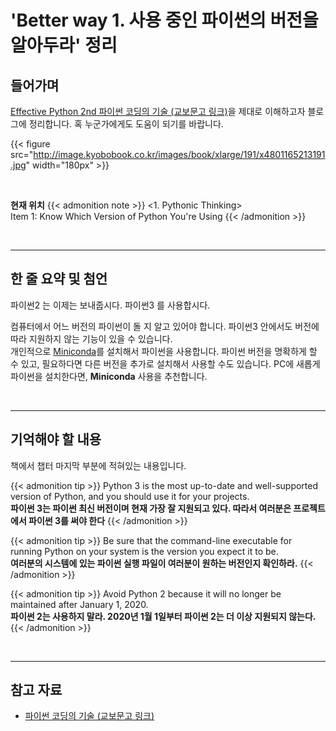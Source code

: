 # 'Better way 1. 사용 중인 파이썬의 버전을 알아두라' 정리


## 들어가며

[Effective Python 2nd 파이썬 코딩의 기술 (교보문고 링크)](http://digital.kyobobook.co.kr/digital/ebook/ebookDetail.ink?selectedLargeCategory=001&barcode=4801165213191&orderClick=LEH&Kc=)을 제대로 이해하고자 블로그에 정리합니다. 혹 누군가에게도 도움이 되기를 바랍니다.

{{< figure src="http://image.kyobobook.co.kr/images/book/xlarge/191/x4801165213191.jpg" width="180px" >}}

<br/>

**현재 위치**
{{< admonition note >}}
<1. Pythonic Thinking>  
Item 1: Know Which Version of Python You're Using 
{{< /admonition >}}


<br/>

---


## 한 줄 요약 및 첨언

파이썬2 는 이제는 보내줍시다. 파이썬3 를 사용합시다.

컴퓨터에서 어느 버전의 파이썬이 돌 지 알고 있어야 합니다. 파이썬3 안에서도 버전에 따라 지원하지 않는 기능이 있을 수 있습니다.  
개인적으로 [Miniconda](https://docs.conda.io/en/latest/miniconda.html)를 설치해서 파이썬을 사용합니다. 파이썬 버전을 명확하게 할 수 있고, 필요하다면 다른 버전을 추가로 설치해서 사용할 수도 있습니다. PC에 새롭게 파이썬을 설치한다면, **Miniconda** 사용을 추천합니다.

<br/>

---

## 기억해야 할 내용

책에서 챕터 마지막 부분에 적혀있는 내용입니다.

{{< admonition tip >}}
Python 3 is the most up-to-date and well-supported version of Python, and you should use it for your projects.  
**파이썬 3는 파이썬 최신 버전이며 현재 가장 잘 지원되고 있다. 따라서 여러분은 프로젝트에서 파이썬 3를 써야 한다**
{{< /admonition >}}

{{< admonition tip >}}
Be sure that the command-line executable for running Python on your system is the version you expect it to be.  
**여러분의 시스템에 있는 파이썬 실행 파일이 여러분이 원하는 버전인지 확인하라.**
{{< /admonition >}}

{{< admonition tip >}}
Avoid Python 2 because it will no longer be maintained after January 1, 2020.  
**파이썬 2는 사용하지 말라. 2020년 1월 1일부터 파이썬 2는 더 이상 지원되지 않는다.**
{{< /admonition >}}

<br/>

---

## 참고 자료

- [파이썬 코딩의 기술 (교보문고 링크)](http://digital.kyobobook.co.kr/digital/ebook/ebookDetail.ink?selectedLargeCategory=001&barcode=4801165213191&orderClick=LEH&Kc=)
